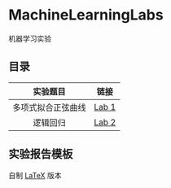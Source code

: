 # MachineLearningLabs

机器学习实验

## 目录

实验题目|链接
:-:|:-:
多项式拟合正弦曲线|[Lab 1](./lab1)
逻辑回归|[Lab 2](./lab2)

## 实验报告模板

自制 [LaTeX](./report/template) 版本
